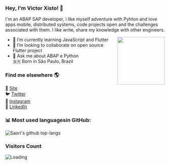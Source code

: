 ### Hey, I'm Victor Xisto! 👋

I'm an ABAP SAP developer, i like myself adventure with Pyhton and love apps mobile, distributed systems, code projects open and the challenges associated with them. I like write, share my knowledge with other engineers.

<img align ="right" src = "https://i.imgur.com/w4pKOQi.jpg" width="150" height="150">

- 🌱 I’m currently learning JavaScript and Flutter
- 👯 I’m looking to collaborate on open source Flutter project 
- 💬 Ask me about ABAP e Python <br>
🇧🇷 Born in São Paulo, Brazil

### Find me elsewhere 🌎

🚀 [Site](https://victorxisto.com) <br>
🐦 [Twitter](https://twitter.com/VictorXisto_) <br>
📸 [Instagram](https://instagram.com/victorxisto) <br>
💼 [LinkedIn](https://www.linkedin.com/in/victorxisto/) <br>

<!--START_SECTION:activity-->

<!--END_SECTION:activity-->


### 📊 Most used languages ​​in GitHub:
![Saori's github top-langs](https://github-readme-stats.vercel.app/api/top-langs/?username=VictorXisto&layout=compact&theme=dracula)


### Visitors Count
<img align="left" src = "https://profile-counter.glitch.me/VictorXisto/count.svg" alt ="Loading">
